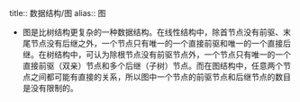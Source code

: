 title:: 数据结构/图
alias:: 图

- 图是比树结构更复杂的一种数据结构。在线性结构中，除首节点没有前驱、末尾节点没有后继之外，一个节点只有唯一的一个直接前驱和唯一的一个直接后继。在树结构中，可认为除根节点没有前驱节点外，一个节点只有唯一的一个直接前驱（双亲）节点和多个后继（子树）节点。而在图结构中，任意两个节点之间都可能有直接的关系，所以图中一个节点的前驱节点和后继节点的数目是没有限制的。